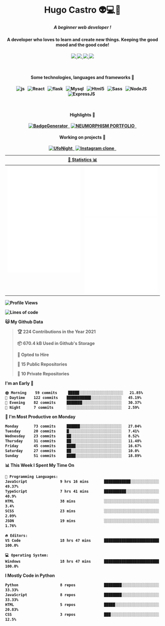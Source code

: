 <h1 align="center">Hugo Castro 👽💻🌌</h1>
<h5 align="center">A beginner web developer !</h5>
<h4 align="center">A developer who loves to learn and create new things. Keeping the good mood and the good code!<h4/>
<p align="center">
		<a href="https://stackoverflow.com/users/11444549/hugo">
		<img src="https://img.shields.io/badge/-Stackoverflow-79db75?style=for-the-badge&logo=Stackoverflow&logoColor=white" />
	</a>
		<a href="https://api.whatsapp.com/send?phone=5532988940411text=Oii, vim pelo github!">
		<img src="https://img.shields.io/badge/WHATSAPP-79db75.svg?&style=for-the-badge&logo=whatsapp&logoColor=white" />
	</a>
		<a href="mailto:hugocastrohc@outlook.com">
		<img src="https://img.shields.io/badge/email-79db75.svg?&style=for-the-badge&logo=protonmail&logoColor=white" />
	<a href="https://open.spotify.com/user/22uat6ppbmvcvyia5me7tdmci">
		<img src="https://img.shields.io/badge/spotify-79db75.svg?&style=for-the-badge&logo=spotify&logoColor=white" />
	</a>
</p>

<br>

<h4 align="center"> Some technologies, languages and frameworks 🚀<h4/>
<p align="center">
	<img src="https://img.shields.io/badge/javascript-79db75.svg?&style=for-the-badge&logo=javascript&logoColor=white" alt="js" />&nbsp;&nbsp;
	<img src="https://img.shields.io/badge/-React-79db75?style=for-the-badge&logo=react&logoColor=white" alt="React" />&nbsp;&nbsp;
	<img src="https://img.shields.io/badge/flask-79db75.svg?&style=for-the-badge&logo=flask&logoColor=white" alt="flask" />&nbsp;&nbsp;
	<img src="https://img.shields.io/badge/mysql-79db75.svg?style=for-the-badge&logo=mysql&logoColor=white" alt="Mysql" />&nbsp;&nbsp;
	<img src="https://img.shields.io/badge/html5-79db75.svg?style=for-the-badge&logo=html5&logoColor=white" alt="Html5" />&nbsp;&nbsp;
	<img src="https://img.shields.io/badge/sass-79db75.svg?style=for-the-badge&logo=sass&logoColor=white" alt="Sass" />&nbsp;&nbsp;
	<img src="https://img.shields.io/badge/node.js-79db75.svg?style=for-the-badge&" alt="NodeJS" />&nbsp;&nbsp;
	<img src="https://img.shields.io/badge/express.js-79db75.svg?style=for-the-badge&" alt="ExpressJS" />&nbsp;&nbsp;
	

</p>

<br>
<h4 align="center"> Highlights 🔆<h4/>
<p align="center">
	  <a text-decoration="none" href="https://pypi.org/project/BadgeGenerator"><img src="https://img.shields.io/badge/BadgeGenerator-79db75.svg?style=for-the-badge&logo=pythonfor-the-badge&logo=django" alt="BadgeGenerator" />&nbsp;&nbsp;<a/>
	<a text-decoration="none" href="https://github.com/HugoCastroBR/Neumorphism_Portfolio"><img src="https://img.shields.io/badge/neumorphism_portfolio-79db75.svg?style=for-the-badge" alt="NEUMORPHISM PORTFOLIO" />&nbsp;&nbsp;<a/>
</p>
<h4 align="center"> Working on projects 🔨<h4/>
	
<p align="center">
	<a text-decoration="none" href="https://github.com/HugoCastroBR/ufonight"><img src="https://img.shields.io/badge/UfoNight-79db75.svg?style=for-the-badge" alt="UfoNight"/>&nbsp;&nbsp;<a/>
		<a text-decoration="none" href="https://github.com/HugoCastroBR/ufonight"><img src="https://img.shields.io/badge/Instagram%20Clone-79db75.svg?style=for-the-badge" alt="Instagram clone"/>&nbsp;&nbsp;<a/>
</p>

<table>
	<tr>
	    <th colspan="2" align="center">
	      <a href="" >🧩 Statistics 📊 </a>
	    </th>
	</tr>
	<tr>
	    <th valign="top" width="600"><img src="https://github.com/HugoCastroBR/HugoCastroBR/blob/master/Isometric.svg"  /></th>
	    <th width="600"><img src="https://github.com/HugoCastroBR/HugoCastroBR/blob/master/metrics.plugin.habits.svg"  />
		<img src="https://github.com/HugoCastroBR/HugoCastroBR/blob/master/metrics.plugin.activity.svg"  />
	    </th>
  	</tr>
	
<table/>

<!--START_SECTION:waka-->
![Profile Views](http://img.shields.io/badge/Profile%20Views-52-blue)

![Lines of code](https://img.shields.io/badge/From%20Hello%20World%20I%27ve%20Written-70%20lines%20of%20code-blue)

**🐱 My Github Data** 

> 🏆 224 Contributions in the Year 2021
 > 
> 📦 670.4 kB Used in Github's Storage 
 > 
> 💼 Opted to Hire
 > 
> 📜 15 Public Repositories 
 > 
> 🔑 10 Private Repositories  
 > 
**I'm an Early 🐤** 

```text
🌞 Morning    59 commits     █████░░░░░░░░░░░░░░░░░░░░   21.85% 
🌆 Daytime    122 commits    ███████████░░░░░░░░░░░░░░   45.19% 
🌃 Evening    82 commits     ███████░░░░░░░░░░░░░░░░░░   30.37% 
🌙 Night      7 commits      ░░░░░░░░░░░░░░░░░░░░░░░░░   2.59%

```
📅 **I'm Most Productive on Monday** 

```text
Monday       73 commits     ██████░░░░░░░░░░░░░░░░░░░   27.04% 
Tuesday      20 commits     █░░░░░░░░░░░░░░░░░░░░░░░░   7.41% 
Wednesday    23 commits     ██░░░░░░░░░░░░░░░░░░░░░░░   8.52% 
Thursday     31 commits     ██░░░░░░░░░░░░░░░░░░░░░░░   11.48% 
Friday       45 commits     ████░░░░░░░░░░░░░░░░░░░░░   16.67% 
Saturday     27 commits     ██░░░░░░░░░░░░░░░░░░░░░░░   10.0% 
Sunday       51 commits     ████░░░░░░░░░░░░░░░░░░░░░   18.89%

```


📊 **This Week I Spent My Time On** 

```text
💬 Programming Languages: 
JavaScript               9 hrs 16 mins       ████████████░░░░░░░░░░░░░   49.37% 
TypeScript               7 hrs 41 mins       ██████████░░░░░░░░░░░░░░░   40.9% 
HTML                     38 mins             ░░░░░░░░░░░░░░░░░░░░░░░░░   3.4% 
SCSS                     23 mins             ░░░░░░░░░░░░░░░░░░░░░░░░░   2.09% 
JSON                     19 mins             ░░░░░░░░░░░░░░░░░░░░░░░░░   1.76%

🔥 Editors: 
VS Code                  18 hrs 47 mins      █████████████████████████   100.0%

💻 Operating System: 
Windows                  18 hrs 47 mins      █████████████████████████   100.0%

```

**I Mostly Code in Python** 

```text
Python                   8 repos             ████████░░░░░░░░░░░░░░░░░   33.33% 
JavaScript               8 repos             ████████░░░░░░░░░░░░░░░░░   33.33% 
HTML                     5 repos             █████░░░░░░░░░░░░░░░░░░░░   20.83% 
CSS                      3 repos             ███░░░░░░░░░░░░░░░░░░░░░░   12.5%

```



<!--END_SECTION:waka-->


